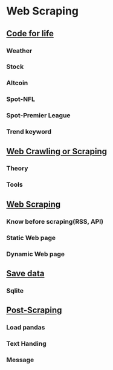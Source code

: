 # Web Scraping

## [Code for life](./I_Code_for_life/README.md)
### Weather
### Stock
### Altcoin
### Spot-NFL
### Spot-Premier League
### Trend keyword
## [Web Crawling or Scraping](./II_Web_Crawling_or_Scraping/README.md)
### Theory
### Tools
## [Web Scraping](./III_Web_Scraping/README.md)
### Know before scraping(RSS, API)
### Static Web page
### Dynamic Web page
## [Save data](./IV_Save_data/README.md)
### Sqlite
## [Post-Scraping](./V_Post-Scraping/README.md)
### Load pandas
### Text Handing
### Message